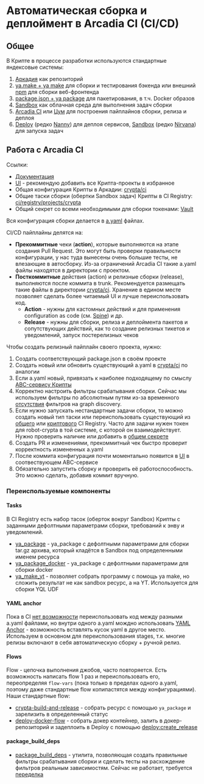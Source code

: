 # Автоматическая сборка и деплоймент в Arcadia CI (CI/CD)

## Общее
В Крипте в процессе разработки используются стандартные яндексовые системы:
1. [Аркадия](https://a.yandex-team.ru/arcadia/crypta) как репозиторий
2. [ya.make + ya make](https://docs.yandex-team.ru/ya-make/) для сборки и тестирования бэкенда или внешний [npm](https://www.npmjs.com) для сборки веб-фронтенда
3. [package.json + ya package](https://docs.yandex-team.ru/devtools/package) для пакетирования, в т.ч. Docker образов
4. [Sandbox](https://docs.yandex-team.ru/sandbox/) как облачная среда для выполнения задач сборки
5. [Arcadia CI](https://docs.yandex-team.ru/ci/) или [Цум](https://tsum.yandex-team.ru/pipe/projects/crypta) для построения пайплайнов сборки, релиза и деплоя
6. [Deploy](https://deploy.yandex-team.ru) (редко [Nanny](https://docs.yandex-team.ru/nanny/)) для деплоя сервисов, [Sandbox](https://docs.yandex-team.ru/sandbox/) (редко [Nirvana](https://docs.yandex-team.ru/nirvana/)) для запуска задач

## Работа с Arcadia CI
Ссылки:
* [Документация](https://docs.yandex-team.ru/ci/)
* [UI](https://a.yandex-team.ru/projects/all?text=crypta) - рекомендую добавить все Крипта-проекты в избранное
* Общая конфигурация Крипты в Аркадии: [crypta/ci](https://a.yandex-team.ru/arcadia/crypta/ci) 
* Общие таски сборки (обертки Sandbox задач) Крипты в CI Registry: [ci/registry/projects/crypta](https://a.yandex-team.ru/arc/trunk/arcadia/ci/registry/projects/crypta)  
* Общий секрет со всеми необходимыми для сборки токенами: [Vault](https://yav.yandex-team.ru/secret/sec-01efps66gnbmejg9wvc9ptvhmc/explore/versions)  

Вся конфигурация сборки делается в [a.yaml](https://docs.yandex-team.ru/ci/example) файлах.

CI/CD пайплайны делятся на:
- **Прекоммитные** чеки (**action**), которые выполняются на этапе создания Pull Request. Это могут быть проверки правильности конфигурации, у нас туда вынесены очень большие тесты, не влезающие в автосборку. Из-за ограничений Arcadia CI такие a.yaml файлы находятся в директории с проектом.
- **Посткоммитные** действия (action) и релизные сборки (release), выполняются после коммита в trunk. Рекомендуется размещать такие файлы в директории [crypta/ci](https://a.yandex-team.ru/arcadia/crypta/ci). Хранение в едином месте позволяет сделать более читаемый UI и лучше переиспользовать код.
  - **Action** - нужны для кастомных действий и для применения configuration as code (см. [Spine](https://a.yandex-team.ru/arc/trunk/arcadia/crypta/lib/python/spine/README.md)) и др.
  - **Release** - нужны для сборки, релиза и деплоймента пакетов и сопутствующих действий, как то создание релизных тикетов и уведомлений, запуск постерелизных чеков

Чтобы создать релизный пайплайн своего проекта, нужно:
1. Создать соответствующий package.json в своём проекте
2. Создать новый или обновить существующий a.yaml в [crypta/ci](https://a.yandex-team.ru/arcadia/crypta/ci) по аналогии
3. Если a.yaml новый, привязать к наиболее подходящему по смыслу [ABC-сервису Крипты](https://abc.yandex-team.ru/services/cryptaall/services/)
4. Корректно настроить фильтры срабатывания сборки. Сейчас мы используем фильтры по абсолютным путям из-за временного [отсутствия](https://st.yandex-team.ru/CI-2844) фильтров на graph discovery.
5. Если нужно запускать нестандартные задачи сборки, то можно создать новый тип таски или переиспользовать существующий из [общего](https://a.yandex-team.ru/arc/trunk/arcadia/ci/registry/common) или [криптового](https://a.yandex-team.ru/arc/trunk/arcadia/ci/registry/projects/crypta) CI Registry. Часто для задачи нужен токен для robot-crypta в той системе, с которой он взаимодействует. Нужно проверить наличие или добавить в [общем секрете](https://yav.yandex-team.ru/secret/sec-01efps66gnbmejg9wvc9ptvhmc/explore/versions)
6. Создать PR и изменениями, прекоммитный чек быстро проверит корректность измененных a.yaml 
7. После коммита конфигурация почти моментально появится в [UI](https://a.yandex-team.ru/projects/all?text=crypta) в соотвествующем ABC-сервисе
8. Обязательно запустить сборку и проверить её работоспособность. Это можно сделать, добавив коммит вручную.

### Переиспользуемые компоненты
#### Tasks
В CI Registry есть набор тасок (оберток вокруг Sandbox) Крипты с заданными дефолтными параметрами сборки, требований к энву и уведомлений.
- [ya_package](https://a.yandex-team.ru/arcadia/ci/registry/projects/crypta) - ya_package с дефолтными параметрами для сборки tar.gz архива, который кладётся в Sandbox под определенными именем ресурса
- [ya_package_docker](https://a.yandex-team.ru/arcadia/ci/registry/projects/crypta) - ya_package с дефолтными параметрами для сборки docker
- [ya_make_yt](https://a.yandex-team.ru/arcadia/ci/registry/projects/crypta/graph/crypta_ya_make_yt.yaml) - позволяет собрать программу с помощь ya make, но сложить результат не как sandbox ресурс, а на YT. Используется для сборки YQL UDF


#### YAML anchor
Пока в CI [нет возможности](https://st.yandex-team.ru/CI-2426) переиспользовать код между разными a.yaml файлами, но внутри одного a.yaml мождно использовать [YAML Anchor](https://support.atlassian.com/bitbucket-cloud/docs/yaml-anchors/) - возможность вставлять кусок yaml в другое место.
Используем в основном для переиспользования stages, т.к. многие релизы включают в себя автоматическую сборку + ручной релиз.

#### Flows
Flow - цепочка выполнения джобов, часто повторяется. Есть возможность написать flow 1 раз и переиспользовать его, переопределяя `flow-vars` (пока только в пределах одного a.yaml, поэтому даже стандартные flow копипастятся между конфигурациями). Наши стандартные flow:
- [crypta-build-and-release](https://a.yandex-team.ru/search?search=crypta-build-and-release,%5Ecrypta%2Fci%2F.*,,arcadia,,200&repo=arcadia) - собрать ресурс с помощью `ya_package` и зарелизить в определенный статус
- [deploy-docker-flow](https://a.yandex-team.ru/search?search=deploy-docker-flow,%5Ecrypta%2Fci%2F.*,,arcadia,,200&repo=arcadia) - собрать докер контейнер, залить в докер-репозиторий и задеплоить в Deploy с помощью [deploy:create_release](https://a.yandex-team.ru/arcadia/ci/registry/common/deploy)

#### package_build_deps
- [package_build_deps](https://a.yandex-team.ru/search?search=package_build_deps,%5Ecrypta%2F.*,,arcadia,,200&repo=arcadia) - утилита, позволяющая создать правильные фильтры срабатывания сборки и сделать тесты на расхождение фильтров реальным зависимостям. Сейчас не работает, требуется [переделка](https://st.yandex-team.ru/CRYPTA-15125) 
